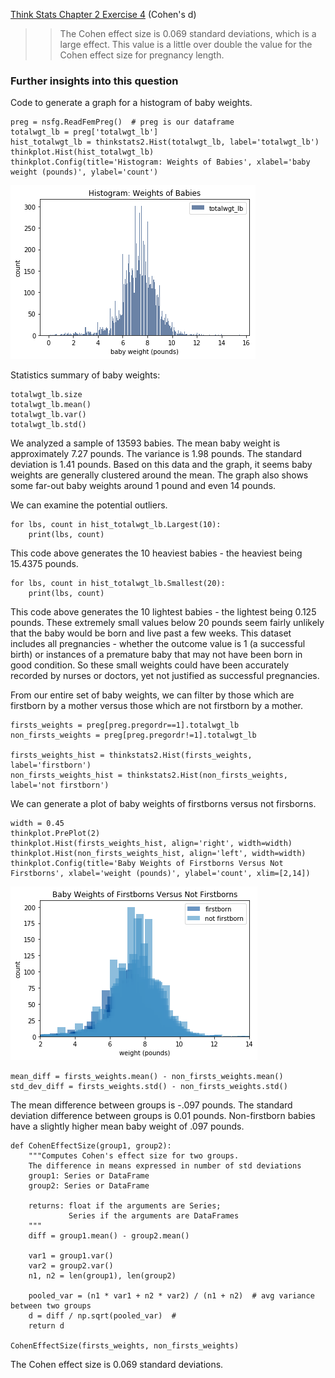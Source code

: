[Think Stats Chapter 2 Exercise 4](http://greenteapress.com/thinkstats2/html/thinkstats2003.html#toc24) (Cohen's d)

>> The Cohen effect size is 0.069 standard deviations, which is a large effect. This value is a little over double 
the value for the Cohen effect size for pregnancy length. 

### Further insights into this question

Code to generate a graph for a histogram of baby weights.

```
preg = nsfg.ReadFemPreg()  # preg is our dataframe
totalwgt_lb = preg['totalwgt_lb']
hist_totalwgt_lb = thinkstats2.Hist(totalwgt_lb, label='totalwgt_lb')
thinkplot.Hist(hist_totalwgt_lb)
thinkplot.Config(title='Histogram: Weights of Babies', xlabel='baby weight (pounds)', ylabel='count')
```

![Histogram of baby weights](../img/histogram_baby_weights.png)

Statistics summary of baby weights:

```
totalwgt_lb.size
totalwgt_lb.mean()
totalwgt_lb.var()
totalwgt_lb.std()
```

We analyzed a sample of 13593 babies. The mean baby weight is approximately 7.27 pounds. The variance is 1.98 pounds.
The standard deviation is 1.41 pounds. Based on this data and the graph, it seems baby weights are generally clustered 
around the mean. The graph also shows some far-out baby weights around 1 pound and even 14 pounds.

We can examine the potential outliers.

```
for lbs, count in hist_totalwgt_lb.Largest(10):
    print(lbs, count)
```

This code above generates the 10 heaviest babies - the heaviest being 15.4375 pounds.

```
for lbs, count in hist_totalwgt_lb.Smallest(20):
    print(lbs, count)
```

This code above generates the 10 lightest babies - the lightest being 0.125 pounds. These extremely small values below 
20 pounds seem fairly unlikely that the baby would be born and live past a few weeks. This dataset includes all 
pregnancies - whether the outcome value is 1 (a successful birth) or instances of a premature baby that may not have 
been born in good condition. So these small weights could have been accurately recorded by nurses or doctors, yet not
justified as successful pregnancies.

From our entire set of baby weights, we can filter by those which are firstborn by a mother versus those which are not
 firstborn by a mother. 

```
firsts_weights = preg[preg.pregordr==1].totalwgt_lb
non_firsts_weights = preg[preg.pregordr!=1].totalwgt_lb

firsts_weights_hist = thinkstats2.Hist(firsts_weights, label='firstborn')
non_firsts_weights_hist = thinkstats2.Hist(non_firsts_weights, label='not firstborn')
```

We can generate a plot of baby weights of firstborns versus not firsborns.

```
width = 0.45
thinkplot.PrePlot(2)
thinkplot.Hist(firsts_weights_hist, align='right', width=width)
thinkplot.Hist(non_firsts_weights_hist, align='left', width=width)
thinkplot.Config(title='Baby Weights of Firstborns Versus Not Firstborns', xlabel='weight (pounds)', ylabel='count', xlim=[2,14])
```

![Baby weights of firstborns versus not firstborns](../img/baby_weights_firstborn_not_firstborn.png)

```
mean_diff = firsts_weights.mean() - non_firsts_weights.mean()
std_dev_diff = firsts_weights.std() - non_firsts_weights.std()
```

The mean difference between groups is -.097 pounds. The standard deviation difference between groups is 0.01 pounds. 
Non-firstborn babies have a slightly higher mean baby weight of .097 pounds.

```
def CohenEffectSize(group1, group2):
    """Computes Cohen's effect size for two groups.
    The difference in means expressed in number of std deviations
    group1: Series or DataFrame
    group2: Series or DataFrame
    
    returns: float if the arguments are Series;
             Series if the arguments are DataFrames
    """
    diff = group1.mean() - group2.mean()

    var1 = group1.var()
    var2 = group2.var()
    n1, n2 = len(group1), len(group2)

    pooled_var = (n1 * var1 + n2 * var2) / (n1 + n2)  # avg variance between two groups
    d = diff / np.sqrt(pooled_var)  # 
    return d
    
CohenEffectSize(firsts_weights, non_firsts_weights)   
```

The Cohen effect size is 0.069 standard deviations.
